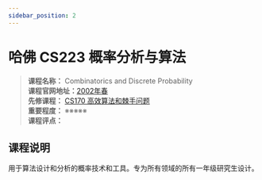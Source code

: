 ```yaml
---
sidebar_position: 2
---
```


# 哈佛 CS223 概率分析与算法





>**课程名称：** Combinatorics and Discrete Probability         
**课程官网地址：**[2002年春](https://people.eecs.berkeley.edu/~jordan/courses/174-spring02/)   
**先修课程：** [CS170 高效算法和棘手问题](https://hackway.org/docs/cs/sophomore/algorithm/cs170)     
**重要程度：** ※※※※※  
**课程评点：** 

## 课程说明
用于算法设计和分析的概率技术和工具。专为所有领域的所有一年级研究生设计。



<Comment></Comment>
